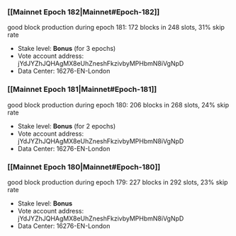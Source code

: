 ### [[Mainnet Epoch 182|Mainnet#Epoch-182]]
good block production during epoch 181: 172 blocks in 248 slots, 31% skip rate
* Stake level: **Bonus** (for 3 epochs)
* Vote account address: jYdJYZhJQHAgMX8eUhZneshFkzivbyMPHbmN8iVgNpD
* Data Center: 16276-EN-London
### [[Mainnet Epoch 181|Mainnet#Epoch-181]]
good block production during epoch 180: 206 blocks in 268 slots, 24% skip rate
* Stake level: **Bonus** (for 2 epochs)
* Vote account address: jYdJYZhJQHAgMX8eUhZneshFkzivbyMPHbmN8iVgNpD
* Data Center: 16276-EN-London
### [[Mainnet Epoch 180|Mainnet#Epoch-180]]
good block production during epoch 179: 227 blocks in 292 slots, 23% skip rate
* Stake level: **Bonus**
* Vote account address: jYdJYZhJQHAgMX8eUhZneshFkzivbyMPHbmN8iVgNpD
* Data Center: 16276-EN-London